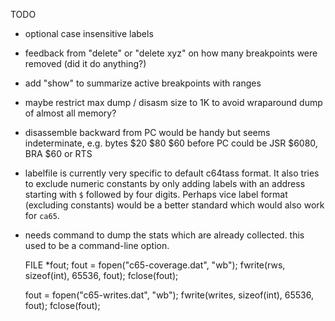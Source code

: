 TODO

- optional case insensitive labels

- feedback from "delete" or "delete xyz" on how many breakpoints were removed (did it do anything?)

- add "show" to summarize active breakpoints with ranges

- maybe restrict max dump / disasm size to 1K to avoid wraparound dump of almost all memory?

- disassemble backward from PC would be handy but seems indeterminate, e.g. bytes $20 $80 $60 before
  PC could be JSR $6080, BRA $60 or RTS

- labelfile is currently very specific to default c64tass format. It also tries to exclude numeric constants
  by only adding labels with an address starting with `$` followed by four digits.
  Perhaps vice label format (excluding constants) would be a better standard which would also work for `ca65`.

- needs command to dump the stats which are already collected.  this used to be a command-line option.

  FILE *fout;
  fout = fopen("c65-coverage.dat", "wb");
  fwrite(rws, sizeof(int), 65536, fout);
  fclose(fout);

  fout = fopen("c65-writes.dat", "wb");
  fwrite(writes, sizeof(int), 65536, fout);
  fclose(fout);

